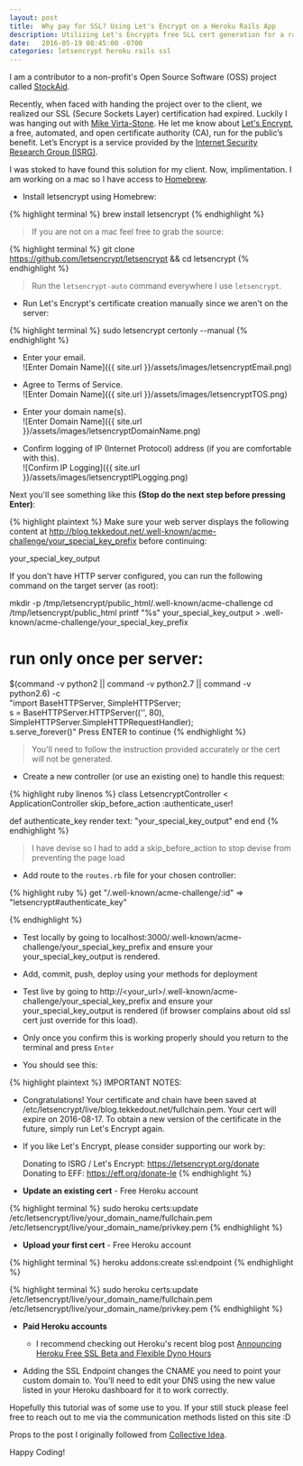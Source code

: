 ```yaml
---
layout: post
title:  Why pay for SSL? Using Let's Encrypt on a Heroku Rails App
description: Utilizing Let's Encrypts free SLL cert generation for a rails app hosted on Heroku.
date:   2016-05-19 08:45:00 -0700
categories: letsencrypt heroku rails ssl
---
```

I am a contributor to a non-profit's Open Source Software (OSS) project called [StockAid](https://github.com/on-site/StockAid).

Recently, when faced with handing the project over to the client, we realized our SSL (Secure Sockets Layer) certification had expired.  Luckily I was hanging out with [Mike Virta-Stone](https://github.com/smellsblue).  He let me know about [Let's Encrypt](https://letsencrypt.org/), a free, automated, and open certificate authority (CA), run for the public’s benefit. Let’s Encrypt is a service provided by the [Internet Security Research Group (ISRG)](https://letsencrypt.org/isrg/).

I was stoked to have found this solution for my client. Now, implimentation. I am working on a mac so I have access to [Homebrew](http://brew.sh/).

* Install letsencrypt using Homebrew:

{% highlight terminal %}
brew install letsencrypt
{% endhighlight %}

> If you are not on a mac feel free to grab the source:

{% highlight terminal %}
git clone https://github.com/letsencrypt/letsencrypt && cd letsencrypt
{% endhighlight %}

> Run the `letsencrypt-auto` command everywhere I use `letsencrypt`.  

* Run Let's Encrypt's certificate creation manually since we aren't on the server:

{% highlight terminal %}
sudo letsencrypt certonly --manual
{% endhighlight %}

* Enter your email.  
![Enter Domain Name]({{ site.url }}/assets/images/letsencryptEmail.png)

* Agree to Terms of Service.  
![Enter Domain Name]({{ site.url }}/assets/images/letsencryptTOS.png)

* Enter your domain name(s).  
![Enter Domain Name]({{ site.url }}/assets/images/letsencryptDomainName.png)

* Confirm logging of IP (Internet Protocol) address (if you are comfortable with this).   
![Confirm IP Logging]({{ site.url }}/assets/images/letsencryptIPLogging.png)

Next you'll see something like this **(Stop do the next step before pressing Enter)**:

{% highlight plaintext %}
Make sure your web server displays the following content at
http://blog.tekkedout.net/.well-known/acme-challenge/your_special_key_prefix before continuing:

your_special_key_output

If you don't have HTTP server configured, you can run the following
command on the target server (as root):

mkdir -p /tmp/letsencrypt/public_html/.well-known/acme-challenge
cd /tmp/letsencrypt/public_html
printf "%s" your_special_key_output > .well-known/acme-challenge/your_special_key_prefix
# run only once per server:
$(command -v python2 || command -v python2.7 || command -v python2.6) -c \
"import BaseHTTPServer, SimpleHTTPServer; \
s = BaseHTTPServer.HTTPServer(('', 80), SimpleHTTPServer.SimpleHTTPRequestHandler); \
s.serve_forever()"
Press ENTER to continue
{% endhighlight %}

>You'll need to follow the instruction provided accurately or the cert will not be generated.  

* Create a new controller (or use an existing one) to handle this request:

{% highlight ruby linenos %}
class LetsencryptController < ApplicationController
  skip_before_action :authenticate_user!

  def authenticate_key
    render text: "your_special_key_output"
  end
end
{% endhighlight %}

> I have devise so I had to add a skip_before_action to stop devise from preventing the page load

* Add route to the `routes.rb` file for your chosen controller:

{% highlight ruby %}
get "/.well-known/acme-challenge/:id" => "letsencrypt#authenticate_key"


{% endhighlight %}

* Test locally by going to localhost:3000/.well-known/acme-challenge/your_special_key_prefix and ensure your your_special_key_output is rendered.

* Add, commit, push, deploy using your methods for deployment

* Test live by going to http://<your_url>/.well-known/acme-challenge/your_special_key_prefix and ensure your your_special_key_output is rendered (if browser complains about old ssl cert just override for this load).

* Only once you confirm this is working properly should you return to the terminal and press `Enter`

* You should see this:

{% highlight plaintext %}
IMPORTANT NOTES:
 - Congratulations! Your certificate and chain have been saved at
   /etc/letsencrypt/live/blog.tekkedout.net/fullchain.pem.
   Your cert will expire on 2016-08-17. To obtain a new version of the
   certificate in the future, simply run Let's Encrypt again.
 - If you like Let's Encrypt, please consider supporting our work by:

   Donating to ISRG / Let's Encrypt:   https://letsencrypt.org/donate
   Donating to EFF:                    https://eff.org/donate-le
{% endhighlight %}

* **Update an existing cert** - Free Heroku account  


{% highlight terminal %}
sudo heroku certs:update /etc/letsencrypt/live/your_domain_name/fullchain.pem /etc/letsencrypt/live/your_domain_name/privkey.pem
{% endhighlight %}
  
* **Upload your first cert** - Free Heroku account  

{% highlight terminal %}
heroku addons:create ssl:endpoint
{% endhighlight %}

{% highlight terminal %}
sudo heroku certs:update /etc/letsencrypt/live/your_domain_name/fullchain.pem /etc/letsencrypt/live/your_domain_name/privkey.pem
{% endhighlight %}

* **Paid Heroku accounts**
  * I recommend checking out Heroku's recent blog post [Announcing Heroku Free SSL Beta and Flexible Dyno Hours](https://blog.heroku.com/archives/2016/5/18/announcing_heroku_free_ssl_beta_and_flexible_dyno_hours)

* Adding the SSL Endpoint changes the CNAME you need to point your custom domain to. You’ll need to edit your DNS using the new value listed in your Heroku dashboard for it to work correctly.

Hopefully this tutorial was of some use to you. If your still stuck please feel free to reach out to me via the communication methods listed on this site :D

Props to the post I originally followed from [Collective Idea](http://collectiveidea.com/blog/archives/2016/01/12/lets-encrypt-with-a-rails-app-on-heroku/).

Happy Coding!
